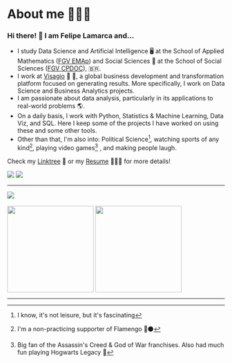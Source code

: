 # About me 👨🏻‍💻

### Hi there! 👋 I am Felipe Lamarca and...

- I study Data Science and Artificial Intelligence 🖥️ at the School of Applied Mathematics ([FGV EMAp](https://emap.fgv.br/)) and Social Sciences 🦉 at the School of Social Sciences ([FGV CPDOC](https://cpdoc.fgv.br/)), :brazil:.
- I work at [Visagio](https://visagio.com/) :rocket: 💚, a global business development and transformation platform focused on generating results. More specifically, I work on Data Science and Business Analytics projects. 
- I am passionate about data analysis, particularly in its applications to real-world problems :earth_americas:.
- On a daily basis, I work with Python, Statistics & Machine Learning, Data Viz, and SQL. Here I keep some of the projects I have worked on using these and some other tools.
- Other than that, I'm also into: Political Science[^1], watching sports of any kind[^2], playing video games[^3] , and making people laugh.

Check my [Linktree](https://linktr.ee/felipe_lamarca) 🔗 or my [Resume](https://drive.google.com/file/d/1aX5t0YRDJhJa1XPqzSN7xi8YAMUpNyA1/view?usp=sharing) 👨🏻‍🎓 for more details!

<a href = "mailto:felipe.lamarca@hotmail.com" target="_blank"><img src="https://img.shields.io/badge/Microsoft_Outlook-0078D4?style=for-the-badge&logo=microsoft-outlook&logoColor=white" target="_blank"></a> <a href="https://www.linkedin.com/in/felipe-lamarca-893a541a1/" target="_blank"><img src="https://img.shields.io/badge/-LinkedIn-%230077B5?style=for-the-badge&logo=linkedin&logoColor=white" target="_blank"></a>

---

<div>
  <img align="center" src="http://github-profile-summary-cards.vercel.app/api/cards/profile-details?username=felipelmc&theme=github_dark"/>
  <br>
  <br>
  <img align="center" height="200em" src="https://github-profile-summary-cards.vercel.app/api/cards/stats?username=felipelmc&theme=github_dark"/>
<!--   <img align="center" height="180em" src="http://github-profile-summary-cards.vercel.app/api/cards/productive-time?username=felipelmc&theme=github_dark&utcOffset=8"> -->
  <img align="center" height="200em" src="http://github-profile-summary-cards.vercel.app/api/cards/most-commit-language?username=felipelmc&theme=github_dark&exclude=scilab"/>
</div>
    
  
<div>
<!--   <a target="_blank"><img src="https://img.shields.io/badge/Python-3776AB?style=for-the-badge&logo=python&logoColor=white" target="_blank"></a> -->
<!--   <a target="_blank"><img src="https://img.shields.io/badge/R-276DC3?style=for-the-badge&logo=r&logoColor=white" target="_blank"></a> -->
<!--   <a target="_blank"><img src="https://img.shields.io/badge/MySQL-00000F?style=for-the-badge&logo=mysql&logoColor=white" target="_blank"></a> -->
<!--   <a target="_blank"><img src="https://img.shields.io/badge/MongoDB-4EA94B?style=for-the-badge&logo=mongodb&logoColor=white" target="_blank"></a> -->
<!--   <a target="_blank"><img src="https://img.shields.io/badge/Git-E34F26?style=for-the-badge&logo=git&logoColor=white" target="_blank"></a> -->
<!--   <a target="_blank"><img src="https://img.shields.io/badge/Linux-E34F26?style=for-the-badge&logo=linux&logoColor=black" target="_blank"></a> -->
</div>

---

[^1]: I know, it's not leisure, but it's fascinating
[^2]: I'm a non-practicing supporter of Flamengo 🔴⚫
[^3]: Big fan of the Assassin's Creed & God of War franchises. Also had much fun playing Hogwarts Legacy 🔮

